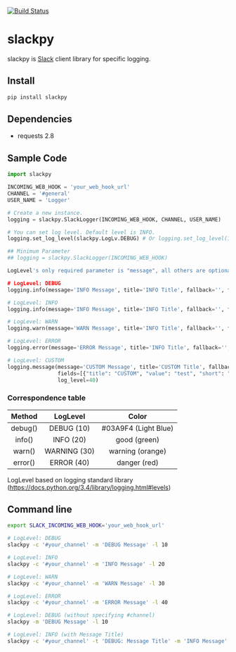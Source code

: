 [![Build Status](https://travis-ci.org/iktakahiro/slackpy.svg)](https://travis-ci.org/iktakahiro/slackpy)

# slackpy

slackpy is [Slack][] client library for specific logging.

## Install

```sh
pip install slackpy
```

## Dependencies

-   requests 2.8

## Sample Code

```python
import slackpy

INCOMING_WEB_HOOK = 'your_web_hook_url'
CHANNEL = '#general'
USER_NAME = 'Logger'

# Create a new instance.
logging = slackpy.SlackLogger(INCOMING_WEB_HOOK, CHANNEL, USER_NAME)

# You can set log level. Default level is INFO.
logging.set_log_level(slackpy.LogLv.DEBUG) # Or logging.set_log_level(10)

## Minimum Parameter
## logging = slackpy.SlackLogger(INCOMING_WEB_HOOK)

LogLevel's only required parameter is "message", all others are optional.

# LogLevel: DEBUG
logging.info(message='INFO Message', title='INFO Title', fallback='', fields='')

# LogLevel: INFO
logging.info(message='INFO Message', title='INFO Title', fallback='', fields='')

# LogLevel: WARN
logging.warn(message='WARN Message', title='INFO Title', fallback='', fields='')

# LogLevel: ERROR
logging.error(message='ERROR Message', title='INFO Title', fallback='', fields='')

# LogLevel: CUSTOM
logging.message(message='CUSTOM Message', title='CUSTOM Title', fallback='CUSTOM Fallback', color='good',
                fields=[{"title": "CUSTOM", "value": "test", "short": "true"}],
                log_level=40)
```

### Correspondence table

Method | LogLevel | Color
:----: | :------: | :----:
debug() | DEBUG (10) | #03A9F4 (Light Blue)
info() | INFO (20) | good (green)
warn() | WARNING (30) | warning (orange)
error() | ERROR (40) | danger (red)

LogLevel based on logging standard library (https://docs.python.org/3.4/library/logging.html#levels)

## Command line

```sh
export SLACK_INCOMING_WEB_HOOK='your_web_hook_url'

# LogLevel: DEBUG
slackpy -c '#your_channel' -m 'DEBUG Message' -l 10

# LogLevel: INFO
slackpy -c '#your_channel' -m 'INFO Message' -l 20

# LogLevel: WARN
slackpy -c '#your_channel' -m 'WARN Message' -l 30

# LogLevel: ERROR
slackpy -c '#your_channel' -m 'ERROR Message' -l 40

# LogLevel: DEBUG (without specifying #channel)
slackpy -m 'DEBUG Message' -l 10

# LogLevel: INFO (with Message Title)
slackpy -c '#your_channel' -t 'DEBUG: Message Title' -m 'INFO Message' -l 20
```

  [Slack]: https://slack.com
